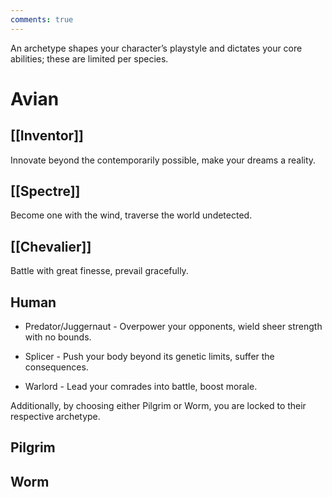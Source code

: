 ```yaml
---
comments: true
---
```

An archetype shapes your character’s playstyle and dictates your core abilities; these are limited per species.
# Avian
## [[Inventor]]
Innovate beyond the contemporarily possible, make your dreams a reality.
## [[Spectre]]
Become one with the wind, traverse the world undetected.
## [[Chevalier]]
Battle with great finesse, prevail gracefully.

## Human

- Predator/Juggernaut - Overpower your opponents, wield sheer strength with no bounds.
    
- Splicer - Push your body beyond its genetic limits, suffer the consequences.
    
- Warlord - Lead your comrades into battle, boost morale.
    

  

Additionally, by choosing either Pilgrim or Worm, you are locked to their respective archetype.

  

## Pilgrim

## Worm